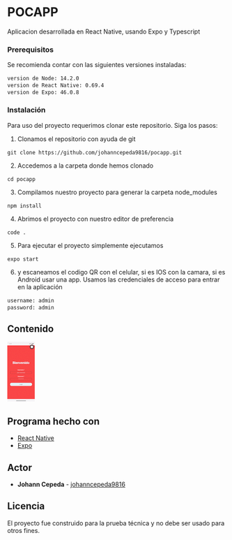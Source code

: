 # POCAPP

Aplicacion desarrollada en React Native, usando Expo y Typescript

### Prerequisitos

Se recomienda contar con las siguientes versiones instaladas:

```
version de Node: 14.2.0
version de React Native: 0.69.4
version de Expo: 46.0.8
```

### Instalación

Para uso del proyecto requerimos clonar este repositorio. Siga los pasos:

1. Clonamos el repositorio con ayuda de git

```
git clone https://github.com/johanncepeda9816/pocapp.git
```

2. Accedemos a la carpeta donde hemos clonado

```
cd pocapp
```

3. Compilamos nuestro proyecto para generar la carpeta node_modules

```
npm install
```

4. Abrimos el proyecto con nuestro editor de preferencia

```
code .
```

5. Para ejecutar el proyecto simplemente ejecutamos

```
expo start
```

6. y escaneamos el codigo QR con el celular, si es IOS con la camara, si es Android usar una app. Usamos las
   credenciales de acceso para entrar en la aplicación

```
username: admin
password: admin
```

## Contenido

![](./assets/resources/Video.gif)

## Programa hecho con

- [React Native](https://reactnative.dev/docs/getting-started)
- [Expo](https://docs.expo.dev/)

## Actor

- **Johann Cepeda** - [johanncepeda9816](https://github.com/johanncepeda9816)

## Licencia

El proyecto fue construido para la prueba técnica y no debe ser usado para otros fines.
